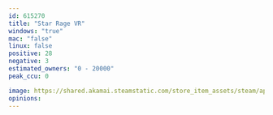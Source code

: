 ```yaml
---
id: 615270
title: "Star Rage VR"
windows: "true"
mac: "false"
linux: false
positive: 28
negative: 3
estimated_owners: "0 - 20000"
peak_ccu: 0

image: https://shared.akamai.steamstatic.com/store_item_assets/steam/apps/615270/header.jpg?t=1506742255
opinions:
---
```

